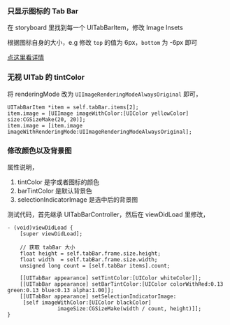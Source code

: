### 只显示图标的 Tab Bar

在 storyboard 里找到每一个 UITabBarItem，修改 Image Insets

根据图标自身的大小，e.g 修改 `top` 的值为 6px，`bottom` 为 -6px 即可

[点这里看详情](http://stackoverflow.com/questions/26494130/remove-tab-bar-item-text-show-only-image)

### 无视 UITab 的 tintColor

将 renderingMode 改为 `UIImageRenderingModeAlwaysOriginal` 即可，

```
UITabBarItem *item = self.tabBar.items[2];
item.image = [UIImage imageWithColor:[UIColor yellowColor] size:CGSizeMake(20, 20)];
item.image = [item.image imageWithRenderingMode:UIImageRenderingModeAlwaysOriginal];
```

### 修改颜色以及背景图

属性说明，

1. tintColor 是字或者图标的颜色
2. barTintColor 是默认背景色
3. selectionIndicatorImage 是选中后的背景图

测试代码，首先继承 UITabBarController，然后在 viewDidLoad 里修改，

```
- (void)viewDidLoad {
    [super viewDidLoad];
    
    // 获取 tabBar 大小
    float height = self.tabBar.frame.size.height;
    float width  = self.tabBar.frame.size.width;
    unsigned long count = [self.tabBar items].count;
    
    [[UITabBar appearance] setTintColor:[UIColor whiteColor]];
    [[UITabBar appearance] setBarTintColor:[UIColor colorWithRed:0.13 green:0.13 blue:0.13 alpha:1.00]];
    [[UITabBar appearance] setSelectionIndicatorImage:
     [self imageWithColor:[UIColor blackColor]
                imageSize:CGSizeMake(width / count, height)]];
}
```

